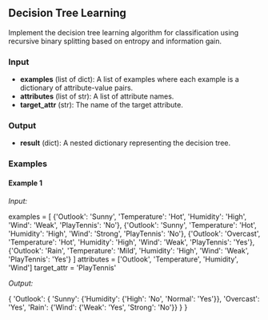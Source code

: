 ## Decision Tree Learning

Implement the decision tree learning algorithm for classification using recursive binary splitting based on entropy and information gain.

### Input

- **examples** (list of dict): A list of examples where each example is a dictionary of attribute-value pairs.
- **attributes** (list of str): A list of attribute names.
- **target_attr** (str): The name of the target attribute.

### Output

- **result** (dict): A nested dictionary representing the decision tree.

### Examples

#### Example 1

*Input:*

examples = [
    {'Outlook': 'Sunny', 'Temperature': 'Hot', 'Humidity': 'High', 'Wind': 'Weak', 'PlayTennis': 'No'},
    {'Outlook': 'Sunny', 'Temperature': 'Hot', 'Humidity': 'High', 'Wind': 'Strong', 'PlayTennis': 'No'},
    {'Outlook': 'Overcast', 'Temperature': 'Hot', 'Humidity': 'High', 'Wind': 'Weak', 'PlayTennis': 'Yes'},
    {'Outlook': 'Rain', 'Temperature': 'Mild', 'Humidity': 'High', 'Wind': 'Weak', 'PlayTennis': 'Yes'}
]
attributes = ['Outlook', 'Temperature', 'Humidity', 'Wind']
target_attr = 'PlayTennis'

*Output:*

{
    'Outlook': {
        'Sunny': {'Humidity': {'High': 'No', 'Normal': 'Yes'}},
        'Overcast': 'Yes',
        'Rain': {'Wind': {'Weak': 'Yes', 'Strong': 'No'}}
    }
}




